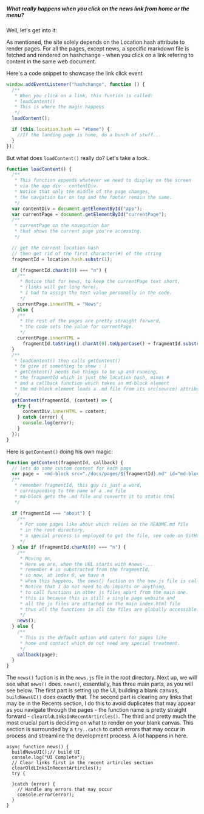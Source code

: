 ##### What really happens when you click on the news link from home or the menu?

Well, let's get into it:

As mentioned, the site solely depends on the Location.hash attribute to render pages. For all the pages, except news, a specific markdown file is fetched and rendered on hashchange - when you click on a link refering to content in the same web document.

Here's a code snippet to showcase the link click event

```javascript
window.addEventListener("hashchange", function () {
  /**
   * When you click on a link, this funtion is called:
   * loadContent()
   * This is where the magic happens
   */
  loadContent();

  if (this.location.hash == "#home") {
    //If the landing page is home, do a bunch of stuff...
  }
});
```

But what does `loadContent()` really do? Let's take a look.

```javascript
function loadContent() {
  /**
   * This function appends whatever we need to display on the screen
   * via the app div - contentDiv.
   * Notice that only the middle of the page changes,
   * the navgation bar on top and the footer remain the same.
   */
  var contentDiv = document.getElementById("app");
  var currentPage = document.getElementById("currentPage");
  /**
   * currentPage on the navogation bar
   * that shows the current page you're accessing.
   */

  // get the current location hash
  // then get rid of the first character(#) of the string
  fragmentId = location.hash.substr(1);

  if (fragmentId.charAt(0) === "n") {
    /**
     * Notice that for news, to keep the currentPage text short,
     * (links will get long here),
     * I had to assign the text value personally in the code.
     */
    currentPage.innerHTML = "News";
  } else {
    /**
     * the rest of the pages are pretty straight forward,
     * the code sets the value for currentPage.
     */
    currentPage.innerHTML =
      fragmentId.toString().charAt(0).toUpperCase() + fragmentId.substr(1);
  }
  /**
   * loadContent() then calls getContent()
   * to give it something to show : )
   * getContent() needs two things to be up and running,
   * the fragmentId which is just the location hash, minus #
   * and a callback function which takes an md-block element
   * the md-block element loads a .md file from its src(source) attribute.
   */
  getContent(fragmentId, (content) => {
    try {
      contentDiv.innerHTML = content;
    } catch (error) {
      console.log(error);
    }
  });
}
```

Here is `getContent()` doing his own magic:

```javascript
function getContent(fragmentId, callback) {
  // lets do some custom content for each page
  var page = `<md-block src="./docs/pages/${fragmentId}.md" id="md-block-app"></md-block>`;
  /**
   * remember fragmentId, this guy is just a word,
   * corresponding to the name of a .md file
   * md-block gets the .md file and converts it to static html
   */

  if (fragmentId === "about") {
    /**
     * For some pages like about which relies on the README.md file
     * in the root directory,
     * a special process is employed to get the file, see code on GitHub
     */
  } else if (fragmentId.charAt(0) === "n") {
    /**
     * Moving on,
     * Here we are, when the URL starts with #news-...
     * remember # is substracted from the fragmentId,
     * so now, at index 0, we have n
     * when this happens, the news() fuction on the new.js file is called.
     * Notice that I do not need to do imports or anything,
     * to call functions in other js files apart from the main one.
     * this is because this is still a single page website and
     * all the js files are attached on the main index.html file
     * thus all the functions in all the files are globally accessible.
     */
    news();
  } else {
    /**
     * This is the default option and caters for pages like
     * home and contact which do not need any special treatment.
     */
    callback(page);
  }
}
```

The `news()` fuction is in the `news.js` file in the root directory. Next up, we will see what `news()` does. `news()`, essentially, has three main parts, as you will see below. The first part is setting up the UI, building a blank canvas, `buildNewsUI()` does exactly that. The second part is clearing any links that may be in the Recents section, I do this to avoid duplicates that may appear as you navigate through the pages - the function name is pretty straight forward - `clearOldLInksInRecentArtircles()`. The third and pretty much the most crucial part is decidimg on what to render on your blank canvas. This section is surrounded by a `try..catch` to catch errors that may occur in process and streamline the development process. A lot happens in here.

```JS
async function news() {
  buildNewsUI();// build UI
  console.log("UI Complete");
  // Clear links first in the recent artircles section
  clearOldLInksInRecentArtircles();
  try {

  }catch (error) {
    // Handle any errors that may occur
    console.error(error);
  }
}
```
